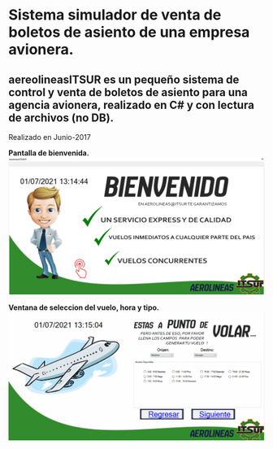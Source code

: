 # Sistema simulador de venta de boletos de asiento de una empresa avionera.

<h2>aereolineasITSUR es un pequeño sistema de control y venta de boletos de asiento para una agencia avionera, realizado en C# y con lectura de archivos (no DB).</h2>
<p>Realizado en Junio-2017</p>


<strong>Pantalla de bienvenida.</strong>
![Test Image inicio](Previews/animacion_autobusesInicio.png)<br>

<strong>Ventana de seleccion del vuelo, hora y tipo.</strong>
![Test Image inicio](Previews/animacion_autobusEstandar.gif)<br>


